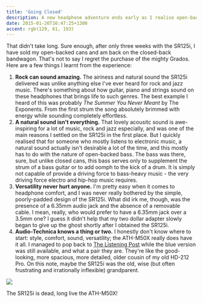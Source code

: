 ```yaml
---
title: 'Going Closed'
description: A new headphone adventure ends early as I realise open-back headphones aren't perfect
date: 2015-01-26T16:47:25+1300
accent: rgb(129, 61, 193)
---
```


That didn't take long. Sure enough, after only three weeks with the SR125i, I have sold my open-backed cans and am back on the closed-back bandwagon. That's not to say I regret the purchase of the mighty Grados. Here are a few things I learnt from the experience:

1. **Rock can sound amazing.** The airiness and natural sound the SR125i delivered was unlike anything else I've ever heard for rock and jazz music. There's something about how guitar, piano and strings sound on these headphones that brings life to such genres. The best example I heard of this was probably _The Summer You Never Meant_ by The Exponents. From the first strum the song absolutely brimmed with energy while sounding completely effortless.
1. **A natural sound isn't everything.** That lovely acousitc sound is awe-inspiring for a lot of music, rock and jazz especially, and was one of the main reasons I settled on the SR125i in the first place. But I quickly realised that for someone who mostly listens to electronic music, a natural sound actually isn't desirable a lot of the time, and this mostly has to do with the nature of open-backed bass. The bass was there, sure, but unlike closed cans, this bass serves only to supplement the strum of a bass guitar or to add oomph to the kick of a drum. It is simply not capable of provide a driving force to bass-heavy music - the very driving force electro and hip-hop music requires.
1. **Versatility never hurt anyone.** I'm pretty easy when it comes to headphone comfort, and I was never really bothered by the simple, poorly-padded design of the SR125i. What did irk me, though, was the presence of a 6.35mm audio jack and the absence of a removable cable. I mean, really, who would prefer to have a 6.35mm jack over a 3.5mm one? I guess it didn't help that my two dollar adapter slowly began to give up the ghost shortly after I obtained the SR125i.
1. **Audio-Technica knows a thing or two.** I honestly don't know where to start: style, comfort, sound, versatility; the ATH-M50X really does have it all. I managed to pop back to [The Listening Post][tlp] while the blue version was still available, and what a pair they are. They're like the good-looking, more spacious, more detailed, older cousin of my old HD-212 Pro. On this note, maybe the SR125i was the old, wise (but often frustrating and irrationally inflexible) grandparent.

![][headphones]

The SR125i is dead, long live the ATH-M50X!

[tlp]: http://wellington.listeningpost.co.nz/
[headphones]: ./ath.jpg
